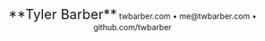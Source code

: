 <p align="center">
  <span style="font-size: 24px">**Tyler Barber**</span>  
  twbarber.com • me@twbarber.com • github.com/twbarber
</p>  
